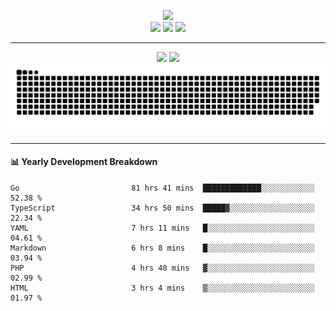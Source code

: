 <p align="center">
  <img src="https://readme-typing-svg.herokuapp.com?font=Fira+Code&pause=1000&color=FF69B4&center=true&vCenter=true&width=435&lines=%F0%9F%8F%B3%EF%B8%8F%E2%80%8D%E2%9A%A7%EF%B8%8F+BaiYi's+GitHub+Profile+%F0%9F%8F%B3%EF%B8%8F%E2%80%8D%E2%9A%A7%EF%B8%8F" />
  <br>
  <a href="https://mtf.wiki/"><img src="https://img.shields.io/static/v1?label=Gender&message=Male-To-Female&color=ff69b4&style=for-the-badge" /></a>
  <a href="https://github.com/WhiteElytra"><img src="https://img.shields.io/github/followers/WhiteElytra?label=github%20followers&logo=github&style=for-the-badge" /></a>
  <a href="https://twitter.com/WhiteElytra"><img src="https://img.shields.io/twitter/follow/WhiteElytra?label=twitter%20%40WhiteElytra&logo=twitter&style=for-the-badge" /></a>
</p>

-----

<p align="center">
  <img src="https://github-readme-stats.vercel.app/api?username=WhiteElytra&count_private=true&show_icons=true&theme=buefy" width="400" />
  <img src="https://streak-stats.demolab.com/?user=WhiteElytra" width="400" />
  <br>
  <img src="https://github.com/WhiteElytra/WhiteElytra/raw/output/github-contribution-grid-snake.svg" />
</p>

-----

#### 📊 Yearly Development Breakdown

<!--START_SECTION:waka-->

```text
Go                         81 hrs 41 mins  █████████████░░░░░░░░░░░░   52.38 %
TypeScript                 34 hrs 50 mins  █████▓░░░░░░░░░░░░░░░░░░░   22.34 %
YAML                       7 hrs 11 mins   █░░░░░░░░░░░░░░░░░░░░░░░░   04.61 %
Markdown                   6 hrs 8 mins    █░░░░░░░░░░░░░░░░░░░░░░░░   03.94 %
PHP                        4 hrs 40 mins   ▓░░░░░░░░░░░░░░░░░░░░░░░░   02.99 %
HTML                       3 hrs 4 mins    ▒░░░░░░░░░░░░░░░░░░░░░░░░   01.97 %
```

<!--END_SECTION:waka-->
